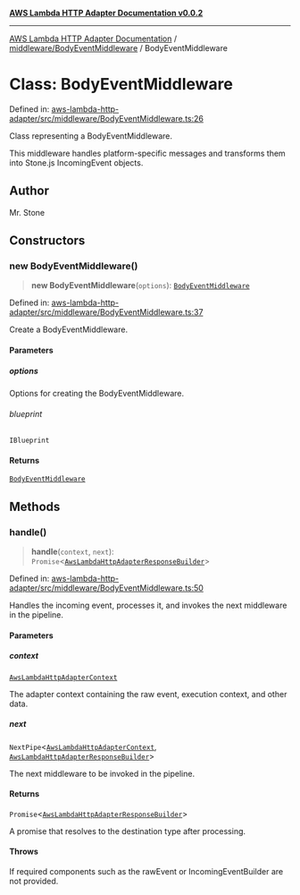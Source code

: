 [**AWS Lambda HTTP Adapter Documentation v0.0.2**](../../../README.md)

***

[AWS Lambda HTTP Adapter Documentation](../../../modules.md) / [middleware/BodyEventMiddleware](../README.md) / BodyEventMiddleware

# Class: BodyEventMiddleware

Defined in: [aws-lambda-http-adapter/src/middleware/BodyEventMiddleware.ts:26](https://github.com/stonemjs/aws-lambda-http-adapter/blob/f289dee0aae635648af98bb65369a05e133b69bc/src/middleware/BodyEventMiddleware.ts#L26)

Class representing a BodyEventMiddleware.

This middleware handles platform-specific messages and transforms them into Stone.js IncomingEvent objects.

## Author

Mr. Stone

## Constructors

### new BodyEventMiddleware()

> **new BodyEventMiddleware**(`options`): [`BodyEventMiddleware`](BodyEventMiddleware.md)

Defined in: [aws-lambda-http-adapter/src/middleware/BodyEventMiddleware.ts:37](https://github.com/stonemjs/aws-lambda-http-adapter/blob/f289dee0aae635648af98bb65369a05e133b69bc/src/middleware/BodyEventMiddleware.ts#L37)

Create a BodyEventMiddleware.

#### Parameters

##### options

Options for creating the BodyEventMiddleware.

###### blueprint

`IBlueprint`

#### Returns

[`BodyEventMiddleware`](BodyEventMiddleware.md)

## Methods

### handle()

> **handle**(`context`, `next`): `Promise`\<[`AwsLambdaHttpAdapterResponseBuilder`](../../../declarations/type-aliases/AwsLambdaHttpAdapterResponseBuilder.md)\>

Defined in: [aws-lambda-http-adapter/src/middleware/BodyEventMiddleware.ts:50](https://github.com/stonemjs/aws-lambda-http-adapter/blob/f289dee0aae635648af98bb65369a05e133b69bc/src/middleware/BodyEventMiddleware.ts#L50)

Handles the incoming event, processes it, and invokes the next middleware in the pipeline.

#### Parameters

##### context

[`AwsLambdaHttpAdapterContext`](../../../declarations/interfaces/AwsLambdaHttpAdapterContext.md)

The adapter context containing the raw event, execution context, and other data.

##### next

`NextPipe`\<[`AwsLambdaHttpAdapterContext`](../../../declarations/interfaces/AwsLambdaHttpAdapterContext.md), [`AwsLambdaHttpAdapterResponseBuilder`](../../../declarations/type-aliases/AwsLambdaHttpAdapterResponseBuilder.md)\>

The next middleware to be invoked in the pipeline.

#### Returns

`Promise`\<[`AwsLambdaHttpAdapterResponseBuilder`](../../../declarations/type-aliases/AwsLambdaHttpAdapterResponseBuilder.md)\>

A promise that resolves to the destination type after processing.

#### Throws

If required components such as the rawEvent or IncomingEventBuilder are not provided.
